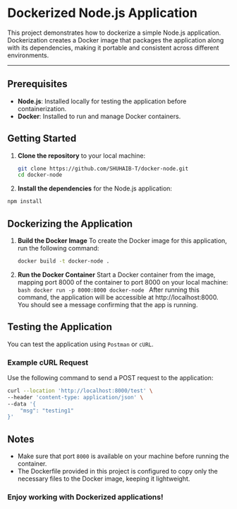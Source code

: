 # Dockerized Node.js Application

This project demonstrates how to dockerize a simple Node.js application. Dockerization creates a Docker image that packages the application along with its dependencies, making it portable and consistent across different environments.

---

## Prerequisites

- **Node.js**: Installed locally for testing the application before containerization.
- **Docker**: Installed to run and manage Docker containers.

## Getting Started

1. **Clone the repository** to your local machine:

   ```bash
   git clone https://github.com/SHUHAIB-T/docker-node.git
   cd docker-node
   ```

2. **Install the dependencies** for the Node.js application:

```bash
npm install
```

## Dockerizing the Application

1.  **Build the Docker Image**
    To create the Docker image for this application, run the following command:

    ```bash
    docker build -t docker-node .
    ```

2.  **Run the Docker Container**
    Start a Docker container from the image, mapping port 8000 of the container to port 8000 on your local machine:
    `bash
docker run -p 8000:8000 docker-node
`
    After running this command, the application will be accessible at http://localhost:8000. You should see a message confirming that the app is running.

## Testing the Application

You can test the application using `Postman` or `cURL`.

### Example cURL Request

Use the following command to send a POST request to the application:

```bash
curl --location 'http://localhost:8000/test' \
--header 'content-type: application/json' \
--data '{
	"msg": "testing1"
}'

```

## Notes

- Make sure that port `8000` is available on your machine before running the container.
- The Dockerfile provided in this project is configured to copy only the necessary files to the Docker image, keeping it lightweight.

### Enjoy working with Dockerized applications!
